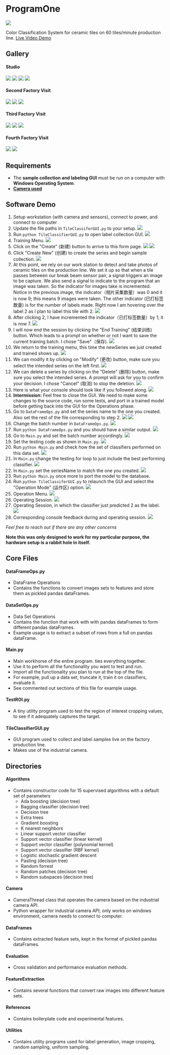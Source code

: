 # ProgramOne

![](readmeImages/thirdVisitAfterSetup.jpg)

Color Classification System for ceramic tiles on 60 tiles/minute production line.
[Live Video Demo](https://youtu.be/wOHohzjeYyo)

## Gallery

#### Studio 
![](readmeImages/initialWorkStationDesign.jpg)
![](readmeImages/initialWorkStationPrototype.jpg)
![](readmeImages/testedDesign.jpg)
![](readmeImages/antiReflectionDesign.jpg)

#### Second Factory Visit
![](readmeImages/secondVisitBeforeSetup.jpg)
![](readmeImages/secondVisitOperation2.jpg)
![](readmeImages/secondVisitOperation3.jpg)

#### Third Factory Visit
![](readmeImages/thirdVisitBeforeSetup.jpg)
![](readmeImages/thirdVisitAfterSetup.jpg)
![](readmeImages/thirdVisitOperation.jpg)

#### Fourth Factory Visit
![](readmeImages/fourthVisitBeforeSetup.jpg)
![](readmeImages/fourthVisitOperation.jpg)

## Requirements
- The **sample collection and labeling GUI** must be run on a computer with **Windows Operating System**.
- **[Camera used](https://item.taobao.com/item.htm?spm=a1z09.2.0.0.6fc72e8daIwtBu&id=556775402346&_u=q3q3dtnf74c2)** 

## Software Demo 
1. Setup workstation (with camera and sensors), connect to power, and connect to computer
2. Update the file paths in `TileClassiferGUI.py` to your setup.
![](readmeImages/demo/TileClassifierGUI_0.PNG)
3. Run `python TileClassifierGUI.py` to open label collection GUI.
![](readmeImages/demo/homeMenu_1.PNG)
4. Training Menu.
![](readmeImages/demo/trainingMenu_2.PNG)
5. Click on the "Create" (新建) button to arrive to this form page.
![](readmeImages/demo/createNewSeriesPage_3.PNG)
![](readmeImages/demo/newSeriesFilledIn_4.PNG)
6. Click "Create New" (创建) to create the series and begin sample collection.
![](readmeImages/demo/newSeriesTrainingSession_5.PNG)
7. At this point, we rely on our work station to detect and take photos of ceramic tiles on the production line.
 We set it up so that when a tile passes between our break beam sensor pair, a signal triggers an image to be capture.
 We also send a signal to indicate to the program that an image was taken. So the indicator for images take is incremented.
 Notice in the previous image, the indicator（相片采集数量）was 0 and it is now 9; this means 9 images were taken. 
 The other indicator (已打标签数量) is for the number of labels made. Right now I am hovering over the label 2 as I plan 
 to label this tile with 2.
![](readmeImages/demo/newSeriesTrainingSession_HoverShadeSelection_6.PNG)
8. After clicking 2, I have incremented the indicator（已打标签数量）by 1; it is now 7.
![](readmeImages/demo/newSeriesTrainingSessioin_SelectionShade_7.PNG)
9. I will now end the session by clicking the "End Training" (结束训练) button. Which leads to a prompt on whether or not I 
want to save the current training batch. I chose "Save"（保存).
![](readmeImages/demo/saveCurrentTrainingBatchPrompt_8.PNG)
10. We return to the training menu, this time the newSeries we just created and trained shows up.
![](readmeImages/demo/trainingMenu_SavedSeries_9.PNG)
11. We can modify it by clicking on "Modify" (更改) button, make sure you select the intended series on the left first.
![](readmeImages/demo/modifySeriesPage_10.PNG)
12. We can delete a series by clicking on the "Delete" (删除) button, make sure you select the intended series. A prompt
will ask for you to confirm your decision. I chose "Cancel" (取消) to stop the deletion.
![](readmeImages/demo/deleteSeriesPrompt_11.PNG)
13. Here is what your console should look like if you followed along.
![](readmeImages/demo/consoleFeedback_PostTraining_12.PNG)
14. **Intermission:** Feel free to close the GUI. We need to make some changes to the source code, run some
tests, and port in a trained model before getting back into the GUI for the Operations phase.
15. Go to `DataFrameOps.py` and set the series name to the one you created. Also set the rest of the file corresponding
to step 2.
![](readmeImages/demo/DataFrameOps_BeforeFilePathChange_13.PNG)
![](readmeImages/demo/DataFrameOps_AfterFilePathChange_14.PNG)
16. Change the batch number in `DataFrameOps.py`.
![](readmeImages/demo/DataFrameOps_SetCorrectBatchToProcess_15.PNG)
17. Run `python DataFrameOps.py` and you should have a similar output.
![](readmeImages/demo/consoleFeedback_PostDataFrameOps_16.PNG)
18. Go to `Main.py` and set the batch number accordingly.
![](readmeImages/demo/Main_SetBatchNumber_17.PNG)
19. Set the testing code as shown in `Main.py`.
![](readmeImages/demo/Main_TestDifferentClassifiers_18.PNG)
20. Run `python Main.py` and check how the set of classifiers performed on this data set.
![](readmeImages/demo/consoleFeedback_PostClassifierTesting_19.PNG)
21. In `Main.py` change the testing for loop to just include the best performing classifier.
![](readmeImages/demo/Main_SelectBestAlgorithm_20.PNG)
22. In `Main.py` set the seriesName to match the one you created. 
![](readmeImages/demo/Main_SetSeriesNameForModel_21.PNG)
23. Run `python Main.py` once more to port the model to the database.
24. Run `python TileClassiferGUI.py` to relaunch the GUI and select the "Operation Mode" (运作区) option.
![](readmeImages/demo/homeMenu_OperatingButtonSelected_22.PNG)
25. Operation Menu.
![](readmeImages/demo/operatingMenu_23.PNG)
26. Operating Session.
![](readmeImages/demo/operatingSession_24.PNG)
27. Operating Session, in which the classifier just predicted 2 as the label.
![](readmeImages/demo/operatingSession_PredictionMade_25.PNG)
28. Corresponding console feedback during and operating session.
![](readmeImages/demo/consoleFeedback_PostOperatingSession_26.PNG)

*Feel free to reach out if there are any other concerns*

**Note this was only designed to work for my particular purpose, the hardware setup is a rabbit hole in itself.**

## Core Files 
#### DataFrameOps.py
- DataFrame Operations
- Contains the functions to convert images sets to features and store them as pickled pandas dataFrames.

#### DataSetOps.py
- Data Set Operations
- Contains the function that work with with pandas dataFrames to form different pandas dataFrames.
- Example usage is to extract a subset of rows from a full on pandas dataFrame.

#### Main.py
- Main workhorse of the entire program. ties everything together.
- Use it to perform all the functionality you want to test and run.
- Import all the functionality you plan to run at the top of the file.
- For example, pull up a data set, truncate it, train it on classifiers, evaluate it.
- See commented out sections of this file for example usage.

#### TestROI.py
- A tiny utility program used to test the region of interest cropping values, to see if it adequately captures the target.

#### TileClassifierGUI.py
- GUI program used to collect and label samples live on the factory production line.
- Makes use of the industrial camera. 

## Directories
#### Algorithms
- Contains constructor code for 15 supervised algorithms with a default set of parameters 
    - Ada boosting (decision tree)
    - Bagging classifier (decision tree)
    - Decision tree 
    - Extra trees 
    - Gradient boosting 
    - K nearest neighbors
    - Linear support vector classifier
    - Support vector classifier (linear kernel)
    - Support vector classifier (polynomial kernel)
    - Support vector classifier (RBF kernel) 
    - Logistic stochastic gradient descent
    - Pasting (decision tree)
    - Random forrest
    - Random patches (decision tree)
    - Random subspaces (decision tree)

#### Camera
- CameraThread class that operates the camera based on the industrial camera API. 
- Python wrapper for industrial camera API; only works on windows environment, camera needs to connect to computer.

#### DataFrames
- Contains extracted feature sets, kept in the format of pickled pandas dataFrames.

#### Evaluation
- Cross validation and performance evaluation methods.

#### FeatureExtraction
- Contains several functions that convert raw images into different feature sets.

#### References 
- Contains boilerplate code and experimental features.

#### Utilities
- Contains utility programs used for label generation, image cropping, random sampling, uniform sampling.

